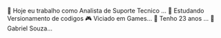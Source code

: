 🔭 Hoje eu trabalho como Analista de Suporte Tecnico ...
🌱 Estudando Versionamento de codigos
🎮 Viciado em Games...
🥳 Tenho 23 anos ...
🥋 Gabriel Souza...
